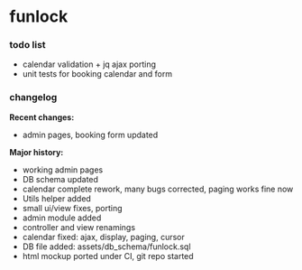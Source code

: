 funlock
=======

### todo list

* calendar validation + jq ajax porting
* unit tests for booking calendar and form

### changelog

__Recent changes:__

* admin pages, booking form updated

__Major history:__

* working admin pages
* DB schema updated
* calendar complete rework, many bugs corrected, paging works fine now
* Utils helper added
* small ui/view fixes, porting
* admin module added
* controller and view renamings
* calendar fixed: ajax, display, paging, cursor 
* DB file added: assets/db_schema/funlock.sql
* html mockup ported under CI, git repo started
